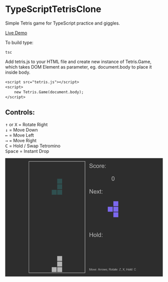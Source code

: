 # TypeScriptTetrisClone
Simple Tetris game for TypeScript practice and giggles.  

[Live Demo](https://mihgol.github.io/TypeScriptTetrisClone/)

To build type:
```
tsc
```

Add tetris.js to your HTML file and create new instance of Tetris.Game,
which takes DOM Element as parameter, eg. document.body to place it inside body.

```
<script src="tetris.js"></script>
<script>
    new Tetris.Game(document.body);
</script>
```
## Controls:  
<kbd>↑</kbd> or <kbd>X</kbd>    = Rotate Right  
<kbd>↓</kbd>    = Move Down  
<kbd>←</kbd>    = Move Left  
<kbd>→</kbd>    = Move Right  
<kbd>C</kbd>    = Hold / Swap Tetromino  
<kbd>Space</kbd> = Instant Drop  


<img src="demo.gif" width="800" />